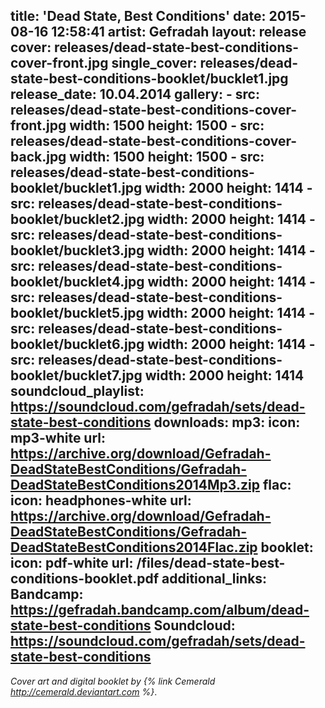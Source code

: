 title: 'Dead State, Best Conditions'
date: 2015-08-16 12:58:41
artist: Gefradah
layout: release
cover: releases/dead-state-best-conditions-cover-front.jpg
single_cover: releases/dead-state-best-conditions-booklet/bucklet1.jpg
release_date: 10.04.2014
gallery:
    -
        src: releases/dead-state-best-conditions-cover-front.jpg
        width: 1500
        height: 1500
    -
        src: releases/dead-state-best-conditions-cover-back.jpg
        width: 1500
        height: 1500
    -
        src: releases/dead-state-best-conditions-booklet/bucklet1.jpg
        width: 2000
        height: 1414
    -
        src: releases/dead-state-best-conditions-booklet/bucklet2.jpg
        width: 2000
        height: 1414
    -
        src: releases/dead-state-best-conditions-booklet/bucklet3.jpg
        width: 2000
        height: 1414
    -
        src: releases/dead-state-best-conditions-booklet/bucklet4.jpg
        width: 2000
        height: 1414
    -
        src: releases/dead-state-best-conditions-booklet/bucklet5.jpg
        width: 2000
        height: 1414
    -
        src: releases/dead-state-best-conditions-booklet/bucklet6.jpg
        width: 2000
        height: 1414
    -
        src: releases/dead-state-best-conditions-booklet/bucklet7.jpg
        width: 2000
        height: 1414
soundcloud_playlist: https://soundcloud.com/gefradah/sets/dead-state-best-conditions
downloads:
    mp3: 
        icon: mp3-white
        url: https://archive.org/download/Gefradah-DeadStateBestConditions/Gefradah-DeadStateBestConditions2014Mp3.zip
    flac:
        icon: headphones-white
        url: https://archive.org/download/Gefradah-DeadStateBestConditions/Gefradah-DeadStateBestConditions2014Flac.zip
    booklet:
        icon: pdf-white
        url: /files/dead-state-best-conditions-booklet.pdf
additional_links:
    Bandcamp: https://gefradah.bandcamp.com/album/dead-state-best-conditions
    Soundcloud: https://soundcloud.com/gefradah/sets/dead-state-best-conditions
---
*Cover art and digital booklet by {% link Cemerald http://cemerald.deviantart.com %}*.